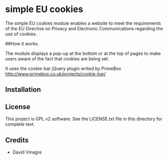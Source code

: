 #  simple EU cookies

The simple EU cookies module enables a website to meet the
requirements of the EU Directive on Privacy and Electronic Communications
regarding the use of cookies.



##How it works.

The module displays a pop-up at the bottom or at the top of pages to make 
users aware of the fact that cookies are being set.


It uses the cookie-bar jQuery plugin writed by PrimeBox
http://www.primebox.co.uk/projects/cookie-bar/


## Installation



## License

This project is GPL v2 software. See the LICENSE.txt file in this
directory for complete text.


## Credits

- David Vinagre